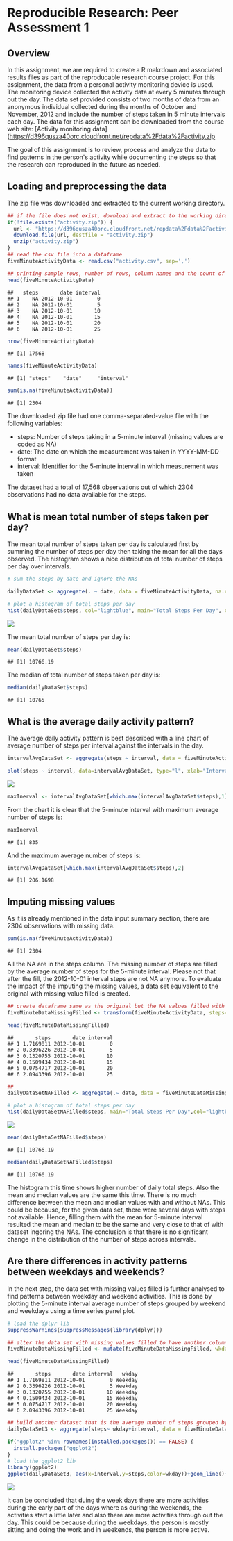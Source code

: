# Reproducible Research: Peer Assessment 1

## Overview

In this assignment, we are required to create a R makrdown and associated results files as part of the reproducable research course project. For this assignment, the data from a personal activity monitoring device is used. The monitoring device collected the activity data at every 5 minutes through out the day. The data set provided consists of two months of data from an anonymous individual collected during the months of October and November, 2012 and include the number of steps taken in 5 minute intervals each day. 
The data for this assignment can be downloaded from the course web site: [Activity monitoring data](https://d396qusza40orc.cloudfront.net/repdata%2Fdata%2Factivity.zip

The goal of this assignment is to review, process and analyze the data to find patterns in the person's activity while documenting the steps so that the research can reproduced in the future as needed.


## Loading and preprocessing the data

The zip file was downloaded and extracted to the current working directory. 


```r
## if the file does not exist, download and extract to the working directory
if(!file.exists("activity.zip")) {
  url <- "https://d396qusza40orc.cloudfront.net/repdata%2Fdata%2Factivity.zip"
  download.file(url, destfile = "activity.zip")
  unzip("activity.zip")
}
## read the csv file into a dataframe
fiveMinuteActivityData <- read.csv("activity.csv", sep=',')

## printing sample rows, number of rows, column names and the count of records with NAs.
head(fiveMinuteActivityData)
```

```
##   steps       date interval
## 1    NA 2012-10-01        0
## 2    NA 2012-10-01        5
## 3    NA 2012-10-01       10
## 4    NA 2012-10-01       15
## 5    NA 2012-10-01       20
## 6    NA 2012-10-01       25
```

```r
nrow(fiveMinuteActivityData)
```

```
## [1] 17568
```

```r
names(fiveMinuteActivityData)
```

```
## [1] "steps"    "date"     "interval"
```

```r
sum(is.na(fiveMinuteActivityData))
```

```
## [1] 2304
```

The downloaded zip file had one comma-separated-value file with the following variables:

* steps: Number of steps taking in a 5-minute interval (missing values are coded as NA)
* date: The date on which the measurement was taken in YYYY-MM-DD format
* interval: Identifier for the 5-minute interval in which measurement was taken

The dataset had a total of 17,568 observations out of which 2304 observations had no data available for the steps.



## What is mean total number of steps taken per day?

The mean total number of steps taken per day is calculated first by summing the number of steps per day then taking the mean for all the days observed. The histogram shows a nice distribution of total number of steps per day over intervals. 



```r
# sum the steps by date and ignore the NAs

dailyDataSet <- aggregate(. ~ date, data = fiveMinuteActivityData, na.rm=TRUE,FUN = sum)

# plot a histogram of total steps per day
hist(dailyDataSet$steps, col="lightblue", main="Total Steps Per Day", xlab="Interval")
```

![](PA1_template_files/figure-html/unnamed-chunk-1-1.png)<!-- -->

The mean total number of steps per day is:


```r
mean(dailyDataSet$steps)
```

```
## [1] 10766.19
```

The median of total number of steps taken per day is:


```r
median(dailyDataSet$steps)
```

```
## [1] 10765
```

## What is the average daily activity pattern?

The average daily activity pattern is best described with a line chart of average number of steps per interval against the intervals in the day.


```r
intervalAvgDataSet <- aggregate(steps ~ interval, data = fiveMinuteActivityData, na.rm=TRUE,FUN = mean)

plot(steps ~ interval, data=intervalAvgDataSet, type="l", xlab="Intervals", ylab="Average Number of Steps")
```

![](PA1_template_files/figure-html/unnamed-chunk-4-1.png)<!-- -->

```r
maxInerval <- intervalAvgDataSet[which.max(intervalAvgDataSet$steps),1]
```

From the chart it is clear that the 5-minute interval with maximum average number of steps is:

```r
maxInerval
```

```
## [1] 835
```

And the maximum average number of steps is:

```r
intervalAvgDataSet[which.max(intervalAvgDataSet$steps),2]
```

```
## [1] 206.1698
```

## Imputing missing values

As it is already mentioned in the data input summary section, there are 2304 observations with missing data.


```r
sum(is.na(fiveMinuteActivityData))
```

```
## [1] 2304
```

All the NA are in the steps column. The missing number of steps are filled by the average number of steps for the 5-minute interval. Please not that after the fill, the 2012-10-01 interval steps are not NA anymore. To evaluate the impact of the imputing the missing values, a data set equivalent to the original with missing value filled is created. 


```r
## create dataframe same as the original but the NA values filled with the 5-minute interval average steps.
fiveMinuteDataMissingFilled <- transform(fiveMinuteActivityData, steps=ifelse(is.na(fiveMinuteActivityData$steps),                               intervalAvgDataSet$steps[match(fiveMinuteActivityData$interval,intervalAvgDataSet$interval)], fiveMinuteActivityData$steps))

head(fiveMinuteDataMissingFilled)
```

```
##       steps       date interval
## 1 1.7169811 2012-10-01        0
## 2 0.3396226 2012-10-01        5
## 3 0.1320755 2012-10-01       10
## 4 0.1509434 2012-10-01       15
## 5 0.0754717 2012-10-01       20
## 6 2.0943396 2012-10-01       25
```

```r
## 
dailyDataSetNAFilled <- aggregate(.~ date, data = fiveMinuteDataMissingFilled,FUN = sum)

# plot a histogram of total steps per day
hist(dailyDataSetNAFilled$steps, main="Total Steps Per Day",col="lightblue",xlab="Interval")
```

![](PA1_template_files/figure-html/unnamed-chunk-8-1.png)<!-- -->

```r
mean(dailyDataSetNAFilled$steps)
```

```
## [1] 10766.19
```

```r
median(dailyDataSetNAFilled$steps)
```

```
## [1] 10766.19
```

The histogram this time shows higher number of daily total steps. Also the mean and median values are the same this time. There is no much difference between the mean and median values with and without NAs. This could be because, for the given data set, there were several days with steps not available. Hence, filling them with the mean for 5-minute interval resulted the mean and median to be the same and very close to that of with dataset ingoring the NAs. The conclusion is that there is no significant change in the distribution of the number of steps across intervals.

## Are there differences in activity patterns between weekdays and weekends?

In the next step, the data set with missing values filled is further analysed to find patterns between weekday and weekend activities. This is done by plotting the 5-minute interval average number of steps grouped by weekend and weekdays using a time series panel plot. 

```r
# load the dplyr lib
suppressWarnings(suppressMessages(library(dplyr)))

## alter the data set with missing values filled to have another column to have the weekday or weekend factor data.
fiveMinuteDataMissingFilled <- mutate(fiveMinuteDataMissingFilled, wkday = ifelse(weekdays(as.Date(date)) == "Saturday" | weekdays(as.Date(date)) == "Sunday", "Weekend","Weekday"))

head(fiveMinuteDataMissingFilled)
```

```
##       steps       date interval   wkday
## 1 1.7169811 2012-10-01        0 Weekday
## 2 0.3396226 2012-10-01        5 Weekday
## 3 0.1320755 2012-10-01       10 Weekday
## 4 0.1509434 2012-10-01       15 Weekday
## 5 0.0754717 2012-10-01       20 Weekday
## 6 2.0943396 2012-10-01       25 Weekday
```

```r
## build another dataset that is the average number of steps grouped by weekdaytype and interval
dailyDataSet3 <- aggregate(steps~ wkday+interval, data = fiveMinuteDataMissingFilled,FUN = mean)

if("ggplot2" %in% rownames(installed.packages()) == FALSE) {
  install.packages("ggplot2")
}
# load the ggplot2 lib
library(ggplot2)
ggplot(dailyDataSet3, aes(x=interval,y=steps,color=wkday))+geom_line()+labs(x="Intervals",y="Average No.Of Steps")+facet_wrap(~wkday, nrow = 1, ncol=2)+ ggtitle("Activities Pattern -  Weekday vs Weekend")+theme(plot.title = element_text( hjust=0.5))
```

![](PA1_template_files/figure-html/unnamed-chunk-9-1.png)<!-- -->

It can be concluded that duing the week days there are more activities during the early part of the days where as during the weekends, the activities start a little later and also there are more activities through out the day. This could be because during the weekdays, the person is mostly sitting and doing the work and in weekends, the person is more active.
